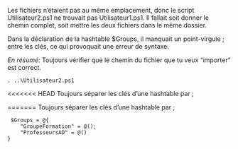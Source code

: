 
Les fichiers n’étaient pas au même emplacement, donc le script Utilisateur2.ps1 ne trouvait pas Utilisateur1.ps1. Il fallait soit donner le chemin complet, soit mettre les deux fichiers dans le même dossier.

Dans la déclaration de la hashtable $Groups, il manquait un point-virgule ; entre les clés, ce qui provoquait une erreur de syntaxe.

*En résumé:*
Toujours vérifier que le chemin du fichier que tu veux “importer” est correct.
```
. ..\Utilisateur2.ps1
```

<<<<<<< HEAD
Toujours séparer les clés d’une hashtable par ;
 
=======
Toujours séparer les clés d’une hashtable par ; 
```
 $Groups = @{
    "GroupeFormation" = @();
    "ProfesseursAD" = @()
}
```


